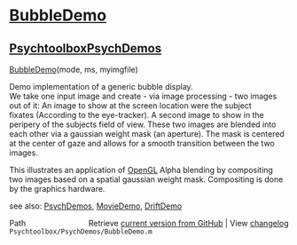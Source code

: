 # [BubbleDemo](BubbleDemo)
## [Psychtoolbox](Psychtoolbox)[PsychDemos](PsychDemos)

[BubbleDemo](BubbleDemo)(mode, ms, myimgfile)  
  
Demo implementation of a generic bubble display.  
We take one input image and create - via image processing - two images  
out of it: An image to show at the screen location were the subject  
fixates (According to the eye-tracker). A second image to show in the  
peripery of the subjects field of view. These two images are blended into  
each other via a gaussian weight mask (an aperture). The mask is centered  
at the center of gaze and allows for a smooth transition between the two  
images.  
  
This illustrates an application of [OpenGL](OpenGL) Alpha blending by compositing  
two images based on a spatial gaussian weight mask. Compositing is done  
by the graphics hardware.  
  
  
see also: [PsychDemos](PsychDemos), [MovieDemo](MovieDemo), [DriftDemo](DriftDemo)  




<div class="code_header" style="text-align:right;">
  <span style="float:left;">Path&nbsp;&nbsp;</span> <span class="counter">Retrieve <a href=
  "https://raw.github.com/Psychtoolbox-3/Psychtoolbox-3/beta/Psychtoolbox/PsychDemos/BubbleDemo.m">current version from GitHub</a> | View <a href=
  "https://github.com/Psychtoolbox-3/Psychtoolbox-3/commits/beta/Psychtoolbox/PsychDemos/BubbleDemo.m">changelog</a></span>
</div>
<div class="code">
  <code>Psychtoolbox/PsychDemos/BubbleDemo.m</code>
</div>

